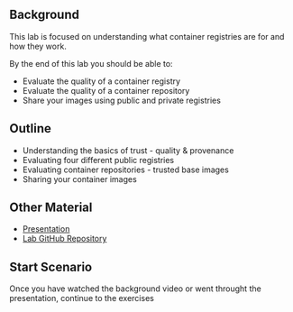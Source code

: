 ## Background
This lab is focused on understanding what container registries are for and how they work.

By the end of this lab you should be able to:
- Evaluate the quality of a container registry
- Evaluate the quality of a container repository
- Share your images using public and private registries

## Outline
- Understanding the basics of trust - quality & provenance
- Evaluating four different public registries
- Evaluating container repositories - trusted base images
- Sharing your container images

## Other Material
- [Presentation](//goo.gl/pckoxn)
- [Lab GitHub Repository](https://github.com/openshift-labs/learn-katacoda)

## Start Scenario
Once you have watched the background video or went throught the presentation, continue to the exercises
